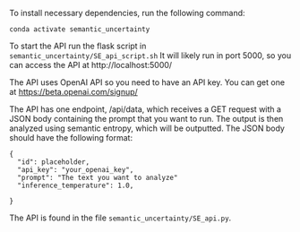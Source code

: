 To install necessary dependencies, run the following command:
```conda-env update -f environment.yaml
conda activate semantic_uncertainty
```

To start the API run the flask script in
```semantic_uncertainty/SE_api_script.sh```
It will likely run in port 5000, so you can access the API at http://localhost:5000/

The API uses OpenAI API so you need to have an API key. You can get one at https://beta.openai.com/signup/

The API has one endpoint, /api/data, which receives a GET request with a JSON body containing the prompt that you want to run. The output is then analyzed using semantic entropy, which will be outputted. The JSON body should have the following format:
```
{
  "id": placeholder,
  "api_key": "your_openai_key",
  "prompt": "The text you want to analyze"
  "inference_temperature": 1.0,

}
```

The API is found in the file ```semantic_uncertainty/SE_api.py```.